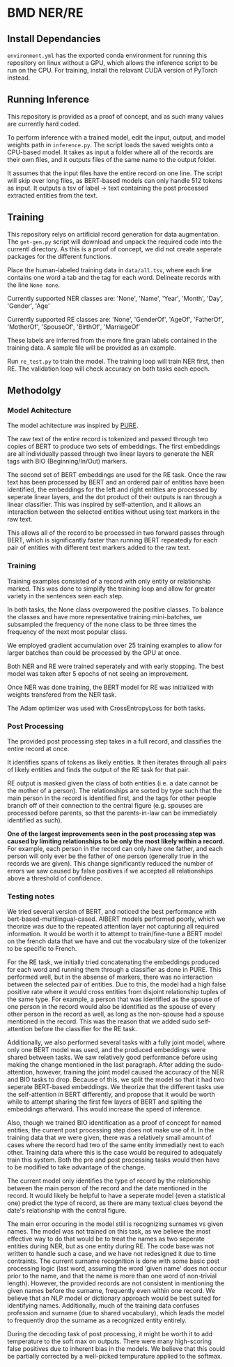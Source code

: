 # BMD NER/RE

## Install Dependancies

`environment.yml` has the exported conda environment for running this repository on linux without a GPU, which allows the inference script to be run on the CPU. For training, install the relavant CUDA version of PyTorch instead.

## Running Inference

This repository is provided as a proof of concept, and as such many values are currently hard coded.

To perform inference with a trained model, edit the input, output, and model weights path in `inference.py`. The script loads the saved weights onto a CPU-based model. It takes as input a folder where all of the records are their own files, and it outputs files of the same name to the output folder.

It assumes that the input files have the entire record on one line. The script will skip over long files, as BERT-based models can only handle 512 tokens as input. It outputs a tsv of label -> text containing the post processed extracted entities from the text.

## Training

This repository relys on artificial record generation for data augmentation. The `get-gen.py` script will download and unpack the required code into the currentl directory. As this is a proof of concept, we did not create seperate packages for the different functions.

Place the human-labeled training data in `data/all.tsv`, where each line contains one word a tab and the tag for each word. Delineate records with the line `None none`.

Currently supported NER classes are:
'None', 'Name', 'Year', 'Month', 'Day', 'Gender', 'Age'

Currently supported RE classes are:
'None', 'GenderOf', 'AgeOf', 'FatherOf', 'MotherOf', 'SpouseOf', 'BirthOf', 'MarriageOf'

These labels are inferred from the more fine grain labels contained in the training data. A sample file will be provided as an example.

Run `re_test.py` to train the model. The training loop will train NER first, then RE. The validation loop will check accuracy on both tasks each epoch.

## Methodolgy

### Model Achitecture

The model achitecture was inspired by [PURE](https://github.com/princeton-nlp/PURE).

The raw text of the entire record is tokenized and passed through two copies of BERT to produce two sets of embeddings. The first embeddings are all individually passed through two linear layers to generate the NER tags with BIO (Beginning/In/Out) markers.

The second set of BERT embeddings are used for the RE task. Once the raw text has been processed by BERT and an ordered pair of entities have been identified, the embeddings for the left and right entities are processed by seperate linear layers, and the dot product of their outputs is ran through a linear classifier. This was inspired by self-attention, and it allows an interaction between the selected entities without using text markers in the raw text.

This allows all of the record to be processed in two forward passes through BERT, which is significantly faster than running BERT repeatedly for each pair of entities with different text markers added to the raw text.

### Training

Training examples consisted of a record with only entity or relationship marked. This was done to simplify the training loop and allow for greater variety in the sentences seen each step.

In both tasks, the None class overpowered the positive classes. To balance the classes and have more representative training mini-batches, we subsampled the frequency of the none class to be three times the frequency of the next most popular class.

We employed gradient accumulation over 25 training examples to allow for larger batches than could be processed by the GPU at once.

Both NER and RE were trained seperately and with early stopping. The best model was taken after 5 epochs of not seeing an improvement.

Once NER was done training, the BERT model for RE was initialized with weights transfered from the NER task.

The Adam optimizer was used with CrossEntropyLoss for both tasks.

### Post Processing

The provided post processing step takes in a full record, and classifies the entire record at once.

It identifies spans of tokens as likely entities. It then iterates through all pairs of likely entities and finds the output of the RE task for that pair.

RE output is masked given the class of both entities (i.e. a date cannot be the mother of a person). The relationships are sorted by type such that the main person in the record is identified first, and the tags for other people branch off of their connection to the central figure (e.g. spouses are processed before parents, so that the parents-in-law can be immediately identified as such).

**One of the largest improvements seen in the post processing step was caused by limiting relationships to be only the most likely within a record.** For example, each person in the record can only have one father, and each person will only ever be the father of one person (generally true in the records we are given). This change significantly reduced the number of errors we saw caused by false positives if we accepted all relationships above a threshold of confidence.

### Testing notes

We tried several version of BERT, and noticed the best performance with bert-based-multilingual-cased. AlBERT models performed poorly, which we theorize was due to the repeated attention layer not capturing all required information. It would be worth it to attempt to train/fine-tune a BERT model on the french data that we have and cut the vocabulary size of the tokenizer to be specific to French.

For the RE task, we initially tried concatenating the embeddings produced for each word and running them through a classifier as done in PURE. This performed well, but in the absense of markers, there was no interaction between the selected pair of entities. Due to this, the model had a high false positive rate where it would cross entities from disjoint relationship tuples of the same type. For example, a person that was identified as the spouse of one person in the record would also be identified as the spouse of every other person in the record as well, as long as the non-spouse had a spouse mentioned in the record. This was the reason that we added sudo self-attention before the classifier for the RE task.

Additionally, we also performed several tasks with a fully joint model, where only one BERT model was used, and the produced embeddings were shared between tasks. We saw relatively good performance before using making the change mentioned in the last paragraph. After adding the sudo-attention, however, training the joint model caused the accuracy of the NER and BIO tasks to drop. Because of this, we split the model so that it had two seperate BERT-based embeddings. We theorize that the different tasks use the self-attention in BERT differently, and propose that it would be worth while to attempt sharing the first few layers of BERT and spliting the embeddings afterward. This would increase the speed of inference.

Also, though we trained BIO identification as a proof of concept for named entities, the current post processing step does not make use of it. In the training data that we were given, there was a relatively small amount of cases where the record had two of the same entity immediatly next to each other. Training data where this is the case would be required to adequately train this system. Both the pre and post processing tasks would then have to be modified to take advantage of the change.

The current model only identifies the type of record by the relationship between the main person of the record and the date mentioned in the record. It would likely be helpful to have a seperate model (even a statistical one) predict the type of record, as there are many textual clues beyond the date's relationship with the central figure.

The main error occuring in the model still is recognizing surnames vs given names. The model was not trained on this task, as we believe the most effective way to do that would be to treat the names as two seperate entities during NER, but as one entity during RE. The code base was not written to handle such a case, and we have not redesigned it due to time contraints. The current surname recognition is done with some basic post processing logic (last word, assuming the word 'given name' does not occur prior to the name, and that the name is more than one word of non-trivial length). However, the provided records are not consistent in mentioning the given names before the surname, frequently even within one record. We believe that an NLP model or dictionary approach would be best suited for identifying names. Additionally, much of the training data confuses profession and surname (due to shared vocabulary), which leads the model to frequently drop the surname as a recognized entity entirely.

During the decoding task of post processing, it might be worth it to add temperature to the soft max on outputs. There were many high-scoring false positives due to inherent bias in the models. We believe that this could be partially corrected by a well-picked tempurature applied to the softmax.